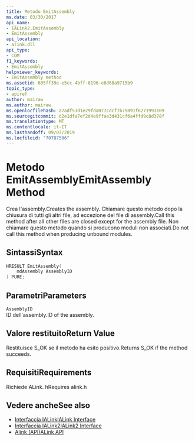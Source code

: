 ```yaml
---
title: Metodo EmitAssembly
ms.date: 03/30/2017
api_name:
- IALink2.EmitAssembly
- EmitAssembly
api_location:
- alink.dll
api_type:
- COM
f1_keywords:
- EmitAssembly
helpviewer_keywords:
- EmitAssembly method
ms.assetid: 605ff39e-e5cc-4bff-8196-e8d68a9715b9
topic_type:
- apiref
author: mairaw
ms.author: mairaw
ms.openlocfilehash: a2adf53d1e29fda077cdcf7b79891f6271993109
ms.sourcegitcommit: d2e1dfa7ef2d4e9ffae3d431cf6a4ffd9c8d378f
ms.translationtype: MT
ms.contentlocale: it-IT
ms.lasthandoff: 09/07/2019
ms.locfileid: "70787586"
---
```

# <a name="emitassembly-method"></a><span data-ttu-id="b27ce-102">Metodo EmitAssembly</span><span class="sxs-lookup"><span data-stu-id="b27ce-102">EmitAssembly Method</span></span>
<span data-ttu-id="b27ce-103">Crea l'assembly.</span><span class="sxs-lookup"><span data-stu-id="b27ce-103">Creates the assembly.</span></span> <span data-ttu-id="b27ce-104">Chiamare questo metodo dopo la chiusura di tutti gli altri file, ad eccezione del file di assembly.</span><span class="sxs-lookup"><span data-stu-id="b27ce-104">Call this method after all other files are closed except for the assembly file.</span></span> <span data-ttu-id="b27ce-105">Non chiamare questo metodo quando si producono moduli non associati.</span><span class="sxs-lookup"><span data-stu-id="b27ce-105">Do not call this method when producing unbound modules.</span></span>  
  
## <a name="syntax"></a><span data-ttu-id="b27ce-106">Sintassi</span><span class="sxs-lookup"><span data-stu-id="b27ce-106">Syntax</span></span>  
  
```cpp  
HRESULT EmitAssembly(  
    mdAssembly AssemblyID  
) PURE;  
```  
  
## <a name="parameters"></a><span data-ttu-id="b27ce-107">Parametri</span><span class="sxs-lookup"><span data-stu-id="b27ce-107">Parameters</span></span>  
 `AssemblyID`  
 <span data-ttu-id="b27ce-108">ID dell'assembly.</span><span class="sxs-lookup"><span data-stu-id="b27ce-108">ID of the assembly.</span></span>  
  
## <a name="return-value"></a><span data-ttu-id="b27ce-109">Valore restituito</span><span class="sxs-lookup"><span data-stu-id="b27ce-109">Return Value</span></span>  
 <span data-ttu-id="b27ce-110">Restituisce S_OK se il metodo ha esito positivo.</span><span class="sxs-lookup"><span data-stu-id="b27ce-110">Returns S_OK if the method succeeds.</span></span>  
  
## <a name="requirements"></a><span data-ttu-id="b27ce-111">Requisiti</span><span class="sxs-lookup"><span data-stu-id="b27ce-111">Requirements</span></span>  
 <span data-ttu-id="b27ce-112">Richiede ALink. h</span><span class="sxs-lookup"><span data-stu-id="b27ce-112">Requires alink.h</span></span>  
  
## <a name="see-also"></a><span data-ttu-id="b27ce-113">Vedere anche</span><span class="sxs-lookup"><span data-stu-id="b27ce-113">See also</span></span>

- [<span data-ttu-id="b27ce-114">Interfaccia IALink</span><span class="sxs-lookup"><span data-stu-id="b27ce-114">IALink Interface</span></span>](ialink-interface.md)
- [<span data-ttu-id="b27ce-115">Interfaccia IALink2</span><span class="sxs-lookup"><span data-stu-id="b27ce-115">IALink2 Interface</span></span>](ialink2-interface.md)
- [<span data-ttu-id="b27ce-116">Alink (API)</span><span class="sxs-lookup"><span data-stu-id="b27ce-116">ALink API</span></span>](index.md)
